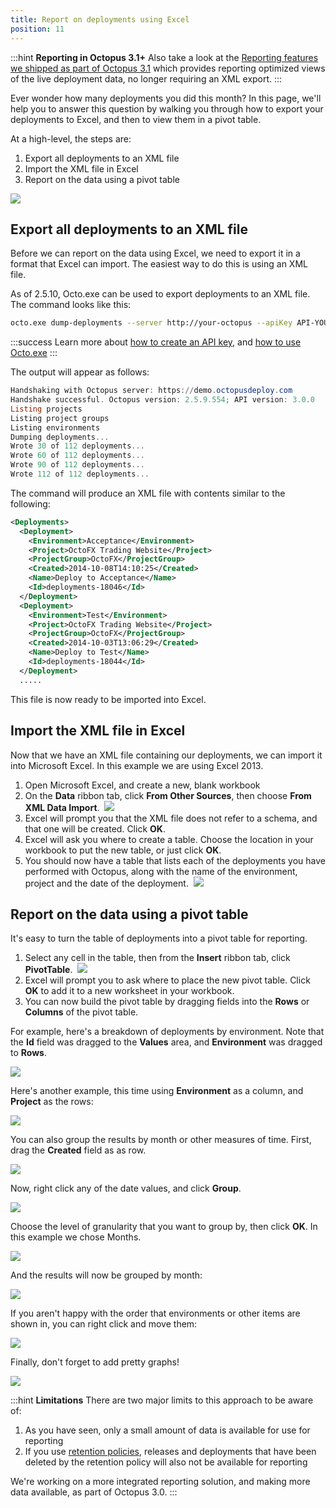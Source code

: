 ```yaml
---
title: Report on deployments using Excel
position: 11
---
```



:::hint
**Reporting in Octopus 3.1+**
Also take a look at the [Reporting features we shipped as part of Octopus 3.1](/docs/administration/reporting.md) which provides reporting optimized views of the live deployment data, no longer requiring an XML export.
:::


Ever wonder how many deployments you did this month? In this page, we'll help you to answer this question by walking you through how to export your deployments to Excel, and then to view them in a pivot table.


At a high-level, the steps are:

1. Export all deployments to an XML file
2. Import the XML file in Excel
3. Report on the data using a pivot table



![](/docs/images/3048153/3278122.png?effects=border-simple,blur-border,tape)

## Export all deployments to an XML file


Before we can report on the data using Excel, we need to export it in a format that Excel can import. The easiest way to do this is using an XML file.


As of 2.5.10, Octo.exe can be used to export deployments to an XML file. The command looks like this:

```bash
octo.exe dump-deployments --server http://your-octopus --apiKey API-YOURAPIKEY1234 --filePath=Deployments.xml
```

:::success
Learn more about [how to create an API key](/docs/how-to/how-to-create-an-api-key.md), and [how to use Octo.exe](/docs/api-and-integration/octo.exe-command-line.md)
:::


The output will appear as follows:

```powershell
Handshaking with Octopus server: https://demo.octopusdeploy.com
Handshake successful. Octopus version: 2.5.9.554; API version: 3.0.0
Listing projects
Listing project groups
Listing environments
Dumping deployments...
Wrote 30 of 112 deployments...
Wrote 60 of 112 deployments...
Wrote 90 of 112 deployments...
Wrote 112 of 112 deployments...
```


The command will produce an XML file with contents similar to the following:

```xml
<Deployments>
  <Deployment>
    <Environment>Acceptance</Environment>
    <Project>OctoFX Trading Website</Project>
    <ProjectGroup>OctoFX</ProjectGroup>
    <Created>2014-10-08T14:10:25</Created>
    <Name>Deploy to Acceptance</Name>
    <Id>deployments-18046</Id>
  </Deployment>
  <Deployment>
    <Environment>Test</Environment>
    <Project>OctoFX Trading Website</Project>
    <ProjectGroup>OctoFX</ProjectGroup>
    <Created>2014-10-03T13:06:29</Created>
    <Name>Deploy to Test</Name>
    <Id>deployments-18044</Id>
  </Deployment>
  .....
```


This file is now ready to be imported into Excel.

## Import the XML file in Excel


Now that we have an XML file containing our deployments, we can import it into Microsoft Excel. In this example we are using Excel 2013.

1. Open Microsoft Excel, and create a new, blank workbook
2. On the **Data** ribbon tab, click **From Other Sources**, then choose **From XML Data Import**. 
![](/docs/images/3048153/3278132.png)
3. Excel will prompt you that the XML file does not refer to a schema, and that one will be created. Click **OK**.
4. Excel will ask you where to create a table. Choose the location in your workbook to put the new table, or just click **OK**.
5. You should now have a table that lists each of the deployments you have performed with Octopus, along with the name of the environment, project and the date of the deployment. 
![](/docs/images/3048153/3278131.png)


## Report on the data using a pivot table


It's easy to turn the table of deployments into a pivot table for reporting.

1. Select any cell in the table, then from the **Insert** ribbon tab, click **PivotTable**. 
![](/docs/images/3048153/3278130.png)
2. Excel will prompt you to ask where to place the new pivot table. Click **OK** to add it to a new worksheet in your workbook.
3. You can now build the pivot table by dragging fields into the **Rows** or **Columns** of the pivot table.



For example, here's a breakdown of deployments by environment. Note that the **Id** field was dragged to the **Values** area, and **Environment** was dragged to **Rows**.


![](/docs/images/3048153/3278129.png)


Here's another example, this time using **Environment** as a column, and **Project** as the rows:


![](/docs/images/3048153/3278128.png)


You can also group the results by month or other measures of time. First, drag the **Created** field as as row.


![](/docs/images/3048153/3278127.png)


Now, right click any of the date values, and click **Group**.


![](/docs/images/3048153/3278126.png)


Choose the level of granularity that you want to group by, then click **OK**. In this example we chose Months.


![](/docs/images/3048153/3278125.png)


And the results will now be grouped by month:


![](/docs/images/3048153/3278124.png)


If you aren't happy with the order that environments or other items are shown in, you can right click and move them:


![](/docs/images/3048153/3278123.png)


Finally, don't forget to add pretty graphs!


![](/docs/images/3048153/3278122.png)

:::hint
**Limitations**
There are two major limits to this approach to be aware of:

1. As you have seen, only a small amount of data is available for use for reporting
2. If you use [retention policies](/docs/administration/retention-policies.md), releases and deployments that have been deleted by the retention policy will also not be available for reporting



We're working on a more integrated reporting solution, and making more data available, as part of Octopus 3.0.
:::

